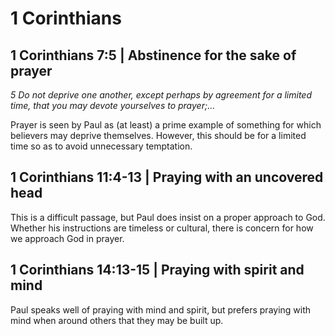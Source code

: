 # 1 Corinthians

## 1 Corinthians 7:5 | Abstinence for the sake of prayer

_5 Do not deprive one another, except perhaps by agreement for a limited time, that you may devote yourselves to prayer;..._

Prayer is seen by Paul as (at least) a prime example of something for which believers may deprive themselves.
However, this should be for a limited time so as to avoid unnecessary temptation.

## 1 Corinthians 11:4-13 | Praying with an uncovered head

This is a difficult passage, but Paul does insist on a proper approach to God.
Whether his instructions are timeless or cultural, there is concern for how we approach God in prayer.

## 1 Corinthians 14:13-15 | Praying with spirit and mind

Paul speaks well of praying with mind and spirit, but prefers praying with mind when around others that they may be built up.
